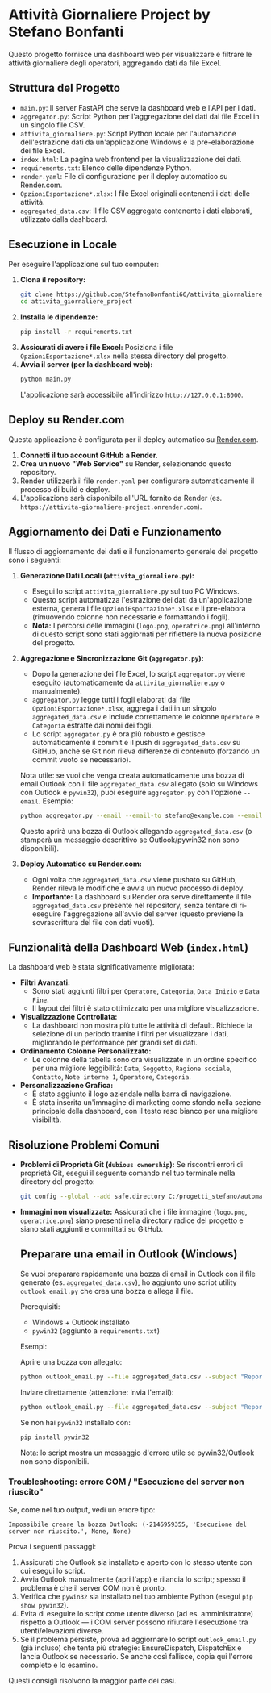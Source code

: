 # Attività Giornaliere Project by Stefano Bonfanti

Questo progetto fornisce una dashboard web per visualizzare e filtrare le attività giornaliere degli operatori, aggregando dati da file Excel.

## Struttura del Progetto

*   `main.py`: Il server FastAPI che serve la dashboard web e l'API per i dati.
*   `aggregator.py`: Script Python per l'aggregazione dei dati dai file Excel in un singolo file CSV.
*   `attivita_giornaliere.py`: Script Python locale per l'automazione dell'estrazione dati da un'applicazione Windows e la pre-elaborazione dei file Excel.
*   `index.html`: La pagina web frontend per la visualizzazione dei dati.
*   `requirements.txt`: Elenco delle dipendenze Python.
*   `render.yaml`: File di configurazione per il deploy automatico su Render.com.
*   `OpzioniEsportazione*.xlsx`: I file Excel originali contenenti i dati delle attività.
*   `aggregated_data.csv`: Il file CSV aggregato contenente i dati elaborati, utilizzato dalla dashboard.

## Esecuzione in Locale

Per eseguire l'applicazione sul tuo computer:

1.  **Clona il repository:**
    ```bash
    git clone https://github.com/StefanoBonfanti66/attivita_giornaliere_project.git
    cd attivita_giornaliere_project
    ```
2.  **Installa le dipendenze:**
    ```bash
    pip install -r requirements.txt
    ```
3.  **Assicurati di avere i file Excel:** Posiziona i file `OpzioniEsportazione*.xlsx` nella stessa directory del progetto.
4.  **Avvia il server (per la dashboard web):**
    ```bash
    python main.py
    ```
    L'applicazione sarà accessibile all'indirizzo `http://127.0.0.1:8000`.

## Deploy su Render.com

Questa applicazione è configurata per il deploy automatico su [Render.com](https://render.com/).

1.  **Connetti il tuo account GitHub a Render.**
2.  **Crea un nuovo "Web Service"** su Render, selezionando questo repository.
3.  Render utilizzerà il file `render.yaml` per configurare automaticamente il processo di build e deploy.
4.  L'applicazione sarà disponibile all'URL fornito da Render (es. `https://attivita-giornaliere-project.onrender.com`).

## Aggiornamento dei Dati e Funzionamento

Il flusso di aggiornamento dei dati e il funzionamento generale del progetto sono i seguenti:

1.  **Generazione Dati Locali (`attivita_giornaliere.py`):**
    *   Esegui lo script `attivita_giornaliere.py` sul tuo PC Windows.
    *   Questo script automatizza l'estrazione dei dati da un'applicazione esterna, genera i file `OpzioniEsportazione*.xlsx` e li pre-elabora (rimuovendo colonne non necessarie e formattando i fogli).
    *   **Nota:** I percorsi delle immagini (`logo.png`, `operatrice.png`) all'interno di questo script sono stati aggiornati per riflettere la nuova posizione del progetto.

2.  **Aggregazione e Sincronizzazione Git (`aggregator.py`):**
    *   Dopo la generazione dei file Excel, lo script `aggregator.py` viene eseguito (automaticamente da `attivita_giornaliere.py` o manualmente).
    *   `aggregator.py` legge tutti i fogli elaborati dai file `OpzioniEsportazione*.xlsx`, aggrega i dati in un singolo `aggregated_data.csv` e include correttamente le colonne `Operatore` e `Categoria` estratte dai nomi dei fogli.
    *   Lo script `aggregator.py` è ora più robusto e gestisce automaticamente il commit e il push di `aggregated_data.csv` su GitHub, anche se Git non rileva differenze di contenuto (forzando un commit vuoto se necessario).

    Nota utile: se vuoi che venga creata automaticamente una bozza di email Outlook con il file `aggregated_data.csv` allegato (solo su Windows con Outlook e `pywin32`), puoi eseguire `aggregator.py` con l'opzione `--email`. Esempio:

    ```bash
    python aggregator.py --email --email-to stefano@example.com --email-subject "Report giornaliero"
    ```

    Questo aprirà una bozza di Outlook allegando `aggregated_data.csv` (o stamperà un messaggio descrittivo se Outlook/pywin32 non sono disponibili).

3.  **Deploy Automatico su Render.com:**
    *   Ogni volta che `aggregated_data.csv` viene pushato su GitHub, Render rileva le modifiche e avvia un nuovo processo di deploy.
    *   **Importante:** La dashboard su Render ora serve direttamente il file `aggregated_data.csv` presente nel repository, senza tentare di ri-eseguire l'aggregazione all'avvio del server (questo previene la sovrascrittura del file con dati vuoti).

## Funzionalità della Dashboard Web (`index.html`)

La dashboard web è stata significativamente migliorata:

*   **Filtri Avanzati:**
    *   Sono stati aggiunti filtri per `Operatore`, `Categoria`, `Data Inizio` e `Data Fine`.
    *   Il layout dei filtri è stato ottimizzato per una migliore visualizzazione.
*   **Visualizzazione Controllata:**
    *   La dashboard non mostra più tutte le attività di default. Richiede la selezione di un periodo tramite i filtri per visualizzare i dati, migliorando le performance per grandi set di dati.
*   **Ordinamento Colonne Personalizzato:**
    *   Le colonne della tabella sono ora visualizzate in un ordine specifico per una migliore leggibilità: `Data`, `Soggetto`, `Ragione sociale`, `Contatto`, `Note interne 1`, `Operatore`, `Categoria`.
*   **Personalizzazione Grafica:**
    *   È stato aggiunto il logo aziendale nella barra di navigazione.
    *   È stata inserita un'immagine di marketing come sfondo nella sezione principale della dashboard, con il testo reso bianco per una migliore visibilità.

## Risoluzione Problemi Comuni

*   **Problemi di Proprietà Git (`dubious ownership`):** Se riscontri errori di proprietà Git, esegui il seguente comando nel tuo terminale nella directory del progetto:
    ```bash
    git config --global --add safe.directory C:/progetti_stefano/automations/attivita_giornaliere_project
    ```
*   **Immagini non visualizzate:** Assicurati che i file immagine (`logo.png`, `operatrice.png`) siano presenti nella directory radice del progetto e siano stati aggiunti e committati su GitHub.

    ## Preparare una email in Outlook (Windows)

    Se vuoi preparare rapidamente una bozza di email in Outlook con il file generato (es. `aggregated_data.csv`), ho aggiunto uno script utility `outlook_email.py` che crea una bozza e allega il file.

    Prerequisiti:

    * Windows + Outlook installato
    * `pywin32` (aggiunto a `requirements.txt`)

    Esempi:

    Aprire una bozza con allegato:

    ```bash
    python outlook_email.py --file aggregated_data.csv --subject "Report giornaliero" --body "In allegato il report." --to stefano@example.com
    ```

    Inviare direttamente (attenzione: invia l'email):

    ```bash
    python outlook_email.py --file aggregated_data.csv --subject "Report giornaliero" --body "In allegato il report." --to stefano@example.com --send
    ```

    Se non hai `pywin32` installalo con:

    ```bash
    pip install pywin32
    ```

    Nota: lo script mostra un messaggio d'errore utile se pywin32/Outlook non sono disponibili.

### Troubleshooting: errore COM / "Esecuzione del server non riuscito"

Se, come nel tuo output, vedi un errore tipo:

```
Impossibile creare la bozza Outlook: (-2146959355, 'Esecuzione del server non riuscito.', None, None)
```

Prova i seguenti passaggi:

1. Assicurati che Outlook sia installato e aperto con lo stesso utente con cui esegui lo script.
2. Avvia Outlook manualmente (apri l'app) e rilancia lo script; spesso il problema è che il server COM non è pronto.
3. Verifica che `pywin32` sia installato nel tuo ambiente Python (esegui `pip show pywin32`).
4. Evita di eseguire lo script come utente diverso (ad es. amministratore) rispetto a Outlook — i COM server possono rifiutare l'esecuzione tra utenti/elevazioni diverse.
5. Se il problema persiste, prova ad aggiornare lo script `outlook_email.py` (già incluso) che tenta più strategie: EnsureDispatch, DispatchEx e lancia Outlook se necessario. Se anche così fallisce, copia qui l'errore completo e lo esamino.

Questi consigli risolvono la maggior parte dei casi.
